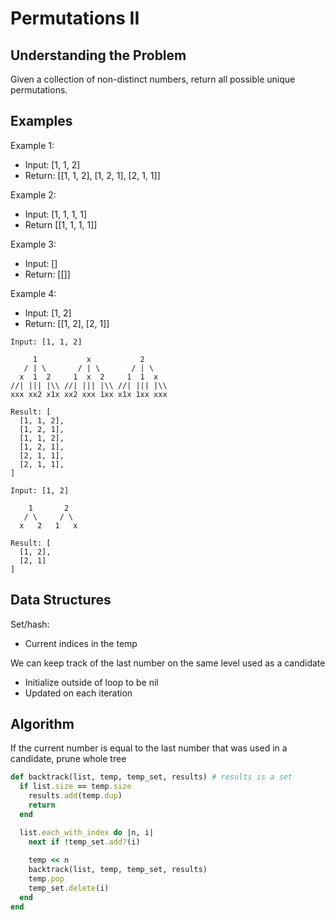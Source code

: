 # Permutations II #

## Understanding the Problem ##

Given a collection of non-distinct numbers, return all possible unique
permutations.

## Examples ##

Example 1:
- Input: [1, 1, 2]
- Return: [[1, 1, 2], [1, 2, 1], [2, 1, 1]]

Example 2:
- Input: [1, 1, 1, 1]
- Return [[1, 1, 1, 1]]

Example 3:
- Input: []
- Return: [[]]

Example 4:
- Input: [1, 2]
- Return: [[1, 2], [2, 1]]

```
Input: [1, 1, 2]

     1           x           2
   / | \       / | \       / | \
  x  1  2     1  x  2     1  1  x
//| ||| |\\ //| ||| |\\ //| ||| |\\
xxx xx2 x1x xx2 xxx 1xx x1x 1xx xxx

Result: [
  [1, 1, 2],
  [1, 2, 1],
  [1, 1, 2],
  [1, 2, 1],
  [2, 1, 1],
  [2, 1, 1],
]

Input: [1, 2]

    1       2
   / \     / \
  x   2   1   x
  
Result: [
  [1, 2],
  [2, 1]
]
```

## Data Structures ##

Set/hash:
- Current indices in the temp

We can keep track of the last number on the same level used as a candidate
- Initialize outside of loop to be nil
- Updated on each iteration

## Algorithm ##

If the current number is equal to the last number that was used in a candidate, prune whole tree

``` ruby
def backtrack(list, temp, temp_set, results) # results is a set
  if list.size == temp.size
    results.add(temp.dup)
    return 
  end

  list.each_with_index do |n, i|
    next if !temp_set.add?(i)
    
    temp << n
    backtrack(list, temp, temp_set, results)
    temp.pop
    temp_set.delete(i)
  end
end
```
